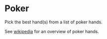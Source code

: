 # Poker

Pick the best hand(s) from a list of poker hands.

See [wikipedia](https://en.wikipedia.org/wiki/List_of_poker_hands) for an
overview of poker hands.
